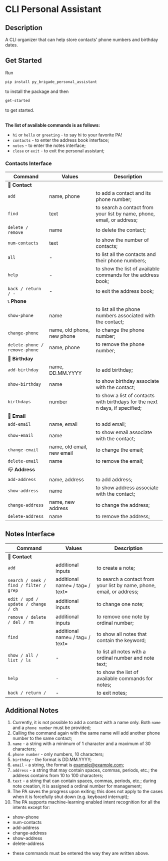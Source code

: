 # CLI Personal Assistant

## Description
A CLI organizer that can help store contacts' phone numbers and birthday dates.

## Get Started

Run 
```bash
pip install py_brigade_personal_assistant
```
to install the package and then 
```bash
get-started
```
to get started.<br><br>

**The list of available commands is as follows:**

- `hi` or `hello` or `greeting` - to say hi to your favorite PA!
- `contacts` - to enter the address book interface;
- `notes` - to enter the notes interface;
- `close` or `exit` - to exit the personal assistant;


### Contacts Interface
| Command                         |    Values                                 | Description                                                                |
| ---                             |  ---                                      | ---                                                                        |
| 🤙 __Contact__                                                                                                                                           |
| `add`                           |   name, phone                             | to add a contact and its phone number;                                     |
| `find`                          |   text                                    | to search a contact from your list by name, phone, email, or address;      |
| `delete / remove`               |   name                                    | to delete the contact;                                                     |
| `num-contacts`                  |   text                                    | to show the number of contacts;                                            |
| `all`                           |   -                                       | to list all the contacts and their phone numbers;                          |
| `help`                          |   -                                       | to show the list of available commands for the address book;               |
| `back / return / -`             |   -                                       | to exit the address book;                                                  |
| 📞 __Phone__                                                                                                                                             |
| `show-phone`                    |   name                                    | to list all the phone numbers associated with the contact;                 |
| `change-phone`                  |   name, old phone, new phone              | to change the phone number;                                                |
| `delete-phone / remove-phone`   |   name, phone                             | to remove the phone number;                                                |
| 🎂 __Birthday__                                                                                                                                           |
| `add-birthday`                  |   name, DD.MM.YYYY                        | to add birthday;                                                            |
| `show-birthday`                 |   name                                    | to show birthday associate with the contact;                                |
| `birthdays`                     |   number                                  | to show a list of contacts with birthdays for the next n days, if specified;|
| 📩 __Email__                                                                                                                                              |
| `add-email`                     |   name, email                             | to add email;                                                               |
| `show-email`                    |   name                                    | to show email associate with the contact;                                   |
| `change-email`                  |   name, old email, new email              | to change the email;                                                        |
| `delete-email`                  |   name                                    | to remove the email;                                                        |
| 📪 __Address__                                                                                                                                            |
| `add-address`                   |   name, address                           | to add address;                                                             |
| `show-address`                  |   name                                    | to show address associate with the contact;                                 |
| `change-address`                |   name, new address                       | to change the address;                                                      |
| `delete-address`                |   name                                    | to remove the address;                                                      |


## Notes Interface
| Command                                  |    Values                                                 | Description                                                                |
| ---                                      |  ---                                                      | ---                                                                        |
| 🤙 __Contact__                                                                                                                                                                    |
| `add`                                    |   additional inputs                                       | to create a note;                                                          |
| `search / seek / find / filter / grep`   |   additional name=<text> / tag=<text> / text=<text>       | to search a contact from your list by name, phone, email, or address;      |
| `edit / upd / update / change / ch`      |   additional inputs                                       | to change one note;                                                        |
| `remove / delete / del / rm`             |   additional inputs                                       | to remove one note by ordinal number;                                      |
| `find`                                   |   additional name=<text> / tag=<text> / text=<text>       | to show all notes that contain the keyword;                                |
| `show / all / list / ls`                 |   -                                                       | to list all notes with a ordinal number and note text;                     |
| `help`                                   |   -                                                       | to show the list of available commands for notes;                          |
| `back / return / `                       |   -                                                       | to exit notes;                                                             |


## Additional Notes

1. Currently, it is not possible to add a contact with a name only. Both `name` and a `phone number` must be provided;
2. Calling the command again with the same name will add another phone number to the same contact;
3. `name` - a string with a minimum of 1 character and a maximum of 30 characters;
4. `phone number` - only numbers, 10 characters;
5. `birthday` - the format is DD.MM.YYYY;
6. `email` - a string, the format is example@example.com;
7. `address` - a string that may contain spaces, commas, periods, etc.; the address contains from 10 to 100 characters;
8. `text` - a string that can contain spaces, commas, periods, etc.; during note creation, it is assigned a ordinal number for management;
9. The PA saves the progress upon exiting; this does not apply to the cases when it is forcefully shut down (e.g. keyboard interrupt);
10. The PA supports machine-learning enabled intent recognition for all the intents except for:

- show-phone
- num-contacts
- add-address
- change-address
- show-address
- delete-address
+ these commands must be entered the way they are written above.
